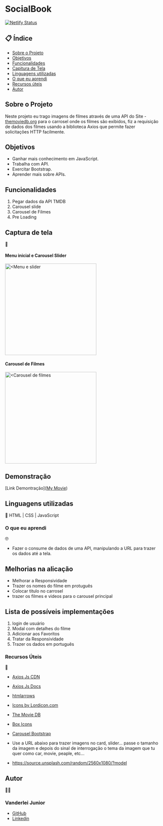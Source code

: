 # SocialBook

[![Netlify Status](https://api.netlify.com/api/v1/badges/92c1beac-8934-4095-82f0-af67343ea67c/deploy-status)](https://app.netlify.com/sites/transcendent-yeot-2e0134/deploys)

##  📋 Índice


- <a href="#sobre-o-projeto">Sobre o Projeto</a>
- <a href="#objetivos">Objetivos</a>
- <a href="#funcionalidades">Funcionalidades</a>
- <a href="#captura-de-tela">Capitura de Tela</a>
- <a href="#linguagens-utilizadas">Linguagens utilizadas</a>
- <a href="#o-que-eu-aprendi">O que eu aprendi</a>
- <a href="#recursos-úteis">Recursos úteis</a>
- <a href="#autor">Autor</a>

##  Sobre o Projeto

 Neste projeto eu trago imagens de filmes através de uma API do Site - <a href="https://www.themoviedb.org/">themoviedb.org</a> para o carrosel onde os filmes são exibidos, fiz a requisição de dados dos filmes usando a biblioteca Axios que permite fazer solicitações HTTP facilmente. 


##  Objetivos

- Ganhar mais conhecimento em JavaScript.
- Trabalha com API.
- Exercitar Bootstrap.
- Aprender mais sobre APIs.

## Funcionalidades

1. Pegar dados da API TMDB
2. Carousel slide
3. Carousel de Filmes
4. Pre Loading


## Captura de tela 
📸

#### Menu inicial e Carousel Slider
<img style="width:300px" src="./assets/menu-slider.png" alt="<Menu e slider">

#### Carousel de Filmes
<img style="width:300px" src="./assets/carousel-de-filmes.png" alt="<Carousel de filmes">




## Demonstração

[Link Demontração](<a href="mymovie-2023.netlify.app">My Movie</a>)


## Linguagens utilizadas
📝
HTML | CSS | JavaScript

###  O que eu aprendi
🤓

- Fazer o consume de dados de uma API, manipulando a URL para trazer os dados até a tela.



## Melhorias na alicação

- Melhorar a Responsividade
- Trazer os nomes do filme em protuguês
- Colocar titulo no carrosel
- trazer os filmes e videos para o carousel principal




## Lista de possíveis implementações

1. login de usuário
2. Modal com detalhes do filme
3. Adicionar aos Favoritos
4. Tratar da Responsividade
5. Trazer os dados em português

###   Recursos Úteis
🔧
- <a href="https://cdnjs.cloudflare.com/ajax/libs/axios/1.4.0/axios.js">Axios Js CDN</a>
- <a href="https://axios-http.com/docs/intro">Axios Js Docs</a>
- <a href="https://www.toptal.com/designers/htmlarrows/">htmlarrows</a>
- <a href="https://lordicon.com/">Icons by Lordicon.com</a>

- <a href="https://www.themoviedb.org/">The Movie DB</a>


- <a href="https://boxicons.com/?query=">Box Icons</a>
- <a href="https://getbootstrap.com/docs/5.3/components/carousel/">Carousel Bootstrap</a>
- Use a URL abaixo para trazer imagens no card, slider... passe o tamanho da imagem e depois do sinal de interrogação o tema da imagem que tu quer como car, movie, peaple, etc...
- https://source.unsplash.com/random/2560x1080/?model



##   Autor
🧑‍💻

### Vanderlei Junior
- <a href="https://github.com/VanderleiGeronimoJunior">GitHub</a>
- <a href="https://www.linkedin.com/in/vanderlei-junior-b9956686/">Linkedin</a>

